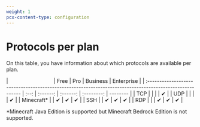 ```yaml
---
weight: 1
pcx-content-type: configuration
---
```


# Protocols per plan

On this table, you have information about which protocols are available per plan.

| &nbsp; &nbsp; &nbsp; &nbsp; &nbsp; &nbsp; &nbsp; &nbsp; &nbsp; &nbsp; &nbsp; &nbsp; &nbsp; &nbsp; &nbsp; | Free |   Pro    | Business | Enterprise |
| :------------------------------------------------------------------------------------------------------- | :--: | :------: | :------: | :--------: | -------- |
| TCP                                                                                                      |      |          |          |  &#10004;  |
| UDP                                                                                                      |      |          |          |  &#10004;  |
| Minecraft\*                                                                                              |      | &#10004; | &#10004; |  &#10004;  |
| SSH                                                                                                      |      | &#10004; | &#10004; |  &#10004;  |
| RDP                                                                                                      |      |          | &#10004; |  &#10004;  | &#10004; |

\*Minecraft Java Edition is supported but Minecraft Bedrock Edition is not supported.
